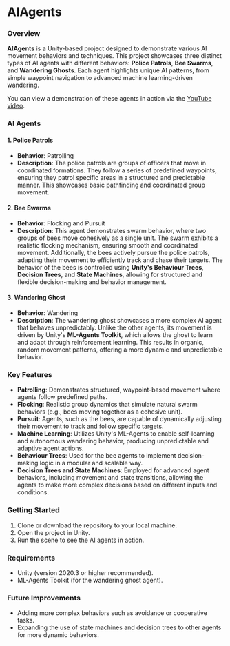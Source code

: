 # AIAgents

### Overview

**AIAgents** is a Unity-based project designed to demonstrate various AI movement behaviors and techniques. This project showcases three distinct types of AI agents with different behaviors: **Police Patrols**, **Bee Swarms**, and **Wandering Ghosts**. Each agent highlights unique AI patterns, from simple waypoint navigation to advanced machine learning-driven wandering.

You can view a demonstration of these agents in action via the [YouTube video](https://youtu.be/fbbAWub9AwA).

### AI Agents

#### 1. Police Patrols

- **Behavior**: Patrolling
- **Description**: The police patrols are groups of officers that move in coordinated formations. They follow a series of predefined waypoints, ensuring they patrol specific areas in a structured and predictable manner. This showcases basic pathfinding and coordinated group movement.

#### 2. Bee Swarms

- **Behavior**: Flocking and Pursuit
- **Description**: This agent demonstrates swarm behavior, where two groups of bees move cohesively as a single unit. The swarm exhibits a realistic flocking mechanism, ensuring smooth and coordinated movement. Additionally, the bees actively pursue the police patrols, adapting their movement to efficiently track and chase their targets. The behavior of the bees is controlled using **Unity's Behaviour Trees**, **Decision Trees**, and **State Machines**, allowing for structured and flexible decision-making and behavior management.

#### 3. Wandering Ghost

- **Behavior**: Wandering
- **Description**: The wandering ghost showcases a more complex AI agent that behaves unpredictably. Unlike the other agents, its movement is driven by Unity's **ML-Agents Toolkit**, which allows the ghost to learn and adapt through reinforcement learning. This results in organic, random movement patterns, offering a more dynamic and unpredictable behavior.

### Key Features

- **Patrolling**: Demonstrates structured, waypoint-based movement where agents follow predefined paths.
- **Flocking**: Realistic group dynamics that simulate natural swarm behaviors (e.g., bees moving together as a cohesive unit).
- **Pursuit**: Agents, such as the bees, are capable of dynamically adjusting their movement to track and follow specific targets.
- **Machine Learning**: Utilizes Unity's ML-Agents to enable self-learning and autonomous wandering behavior, producing unpredictable and adaptive agent actions.
- **Behaviour Trees**: Used for the bee agents to implement decision-making logic in a modular and scalable way.
- **Decision Trees and State Machines**: Employed for advanced agent behaviors, including movement and state transitions, allowing the agents to make more complex decisions based on different inputs and conditions.

### Getting Started

1. Clone or download the repository to your local machine.
2. Open the project in Unity.
3. Run the scene to see the AI agents in action.

### Requirements

- Unity (version 2020.3 or higher recommended).
- ML-Agents Toolkit (for the wandering ghost agent).

### Future Improvements

- Adding more complex behaviors such as avoidance or cooperative tasks.
- Expanding the use of state machines and decision trees to other agents for more dynamic behaviors.
